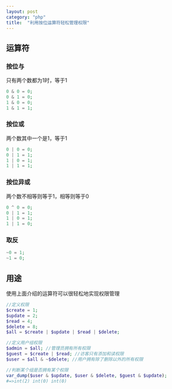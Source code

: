 ```yaml
---
layout: post
category: "php"
title:  "利用按位运算符轻松管理权限"
---
```


## 运算符

### 按位与
只有两个数都为1时，等于1
```php
0 & 0 = 0;
0 & 1 = 0;
1 & 0 = 0;
1 & 1 = 1;
```

### 按位或
两个数其中一个是1，等于1
```php
0 | 0 = 0;
0 | 1 = 1;
1 | 0 = 1;
1 | 1 = 1;
```

### 按位异或
两个数不相等则等于1，相等则等于0
```php
0 ^ 0 = 0;
0 | 1 = 1;
1 | 0 = 1;
1 | 1 = 0;
```

### 取反
```php
~0 = 1;
~1 = 0;
```

## 用途
使用上面介绍的运算符可以很轻松地实现权限管理
```php
//定义权限
$create = 1;
$update = 2;
$read = 4;
$delete = 8;
$all = $create | $update | $read | $delete;

//定义用户组权限
$admin = $all; //管理员拥有所有权限
$guest = $create | $read; //访客只有添加和读权限
$user = $all & ~$delete; //用户拥有除了删除以外的所有权限

//判断某个组是否拥有某个权限
var_dump($user & $update, $user & $delete, $guest & $update);
#=>int(2) int(0) int(0)
```
